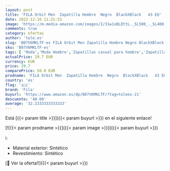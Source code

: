 ```yaml
---
layout: post
title: 'FILA Orbit Men  Zapatilla Hombre  Negro  BlackXBlack   43 EU'
date: 2022-12-16 11:21:53
image: 'https://m.media-amazon.com/images/I/31w1xBLDttL._SL500_._SL400_.jpg'
comments: true
category: ofertas
author: 'tole.es'
slug: 'B07V6MKLTF-es FILA Orbit Men Zapatilla Hombre Negro BlackXBlack 43 EU'
sku: 'B07V6MKLTF-es'
tags: [ 'Moda','Moda Hombre','Zapatillas casual para hombre','Zapatillas y calzado deportivo para hombre','Zapatos para hombre','fila','zapatilla','🇪🇸', ]
actualPrice: 29.7 EUR
currency: EUR
price: 29.7
comparePrice: 50.0 EUR
prodname: 'FILA Orbit Men  Zapatilla Hombre  Negro  BlackXBlack   43 EU'
country: 'es'
flag: '🇪🇸'
brand: 'Fila'
buyurl: 'https://www.amazon.es/dp/B07V6MKLTF/?tag=tolees-21'
descuento: '40.60'
average: '32.2333333333333'
---
```


Está [{{< param title >}}]({{< param buyurl >}}) en el siguiente enlace!

[![{{< param prodname >}}]({{< param image >}})]({{< param buyurl >}})

ℹ️:

- Material exterior: Sintético
- Revestimiento: Sintético

[🛒 Ver la oferta!!]({{< param buyurl >}})
